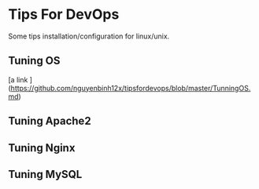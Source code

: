 # Tips For DevOps

Some tips installation/configuration for linux/unix. 

## Tuning OS
[a link ] (https://github.com/nguyenbinh12x/tipsfordevops/blob/master/TunningOS.md)

## Tuning Apache2


## Tuning Nginx


## Tuning MySQL
